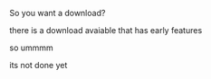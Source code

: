 So you want a download?

there is a download avaiable that has early features

so ummmm

its not done yet
